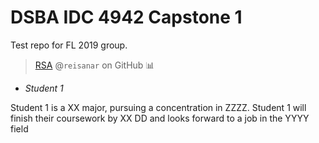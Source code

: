 # DSBA IDC 4942 Capstone 1

Test repo for FL 2019 group.

> [RSA](https://www.reisanar.com/) @`reisanar` on GitHub :bar_chart: 

- _Student 1_

Student 1 is a XX major, pursuing a concentration in ZZZZ. Student 1 will finish their coursework by XX DD and looks forward to a job in the YYYY field


